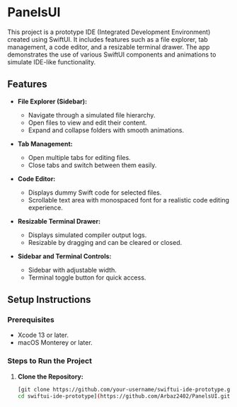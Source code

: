 # PanelsUI

This project is a prototype IDE (Integrated Development Environment) created using SwiftUI. It includes features such as a file explorer, tab management, a code editor, and a resizable terminal drawer. The app demonstrates the use of various SwiftUI components and animations to simulate IDE-like functionality.

## Features

- **File Explorer (Sidebar):**
  - Navigate through a simulated file hierarchy.
  - Open files to view and edit their content.
  - Expand and collapse folders with smooth animations.

- **Tab Management:**
  - Open multiple tabs for editing files.
  - Close tabs and switch between them easily.

- **Code Editor:**
  - Displays dummy Swift code for selected files.
  - Scrollable text area with monospaced font for a realistic code editing experience.

- **Resizable Terminal Drawer:**
  - Displays simulated compiler output logs.
  - Resizable by dragging and can be cleared or closed.

- **Sidebar and Terminal Controls:**
  - Sidebar with adjustable width.
  - Terminal toggle button for quick access.

## Setup Instructions

### Prerequisites

- Xcode 13 or later.
- macOS Monterey or later.

### Steps to Run the Project

1. **Clone the Repository:**
   ```bash
   [git clone https://github.com/your-username/swiftui-ide-prototype.git
   cd swiftui-ide-prototype](https://github.com/Arbaz2402/PanelsUI.git)
   
